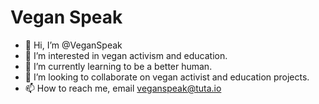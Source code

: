 # Vegan Speak

- 👋 Hi, I’m @VeganSpeak
- 👀 I’m interested in vegan activism and education.
- 🌱 I’m currently learning to be a better human.
- 💞️ I’m looking to collaborate on vegan activist and education projects.
- 📫 How to reach me, email veganspeak@tuta.io
